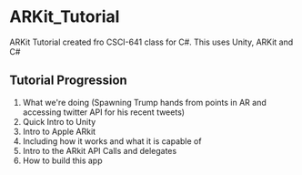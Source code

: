 # ARKit_Tutorial
ARKit Tutorial created fro CSCI-641 class for C#. This uses Unity, ARKit and C#

## Tutorial Progression

1. What we're doing (Spawning Trump hands from points in AR and accessing twitter API for his recent tweets)
2. Quick Intro to Unity
3. Intro to Apple ARkit
 1. Including how it works and what it is capable of
4. Intro to the ARkit API Calls and delegates
5. How to build this app

